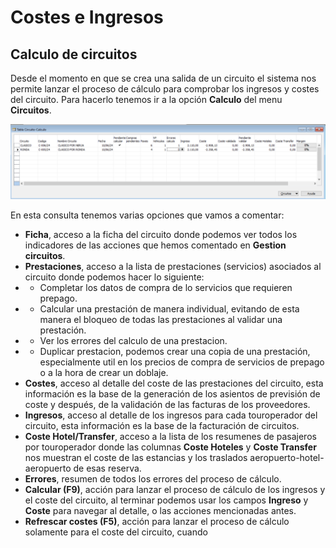 # Costes e Ingresos

## Calculo de circuitos
Desde el momento en que se crea una salida de un circuito el sistema nos permite lanzar el proceso de cálculo para comprobar los ingresos y costes del circuito. Para hacerlo tenemos ir a la opción **Calculo** del menu **Circuitos**.

![alt text](.\images\ListaCalculoCircuitos.png)

En esta consulta tenemos varias opciones que vamos a comentar:

* **Ficha**, acceso a la ficha del circuito donde podemos ver todos los indicadores de las acciones que hemos comentado en **Gestion circuitos**.
* **Prestaciones**, acceso a la lista de prestaciones (servicios) asociados al circuito donde podemos hacer lo siguiente:
* * Completar los datos de compra de lo servicios que requieren prepago.
* * Calcular una prestación de manera individual, evitando de esta manera el bloqueo de todas las prestaciones al validar una prestación.
* * Ver los errores del calculo de una prestacion.
* * Duplicar prestacion, podemos crear una copia de una prestación, especialmente util en los precios de compra de servicios de prepago o a la hora de crear un doblaje.
* **Costes**, acceso al detalle del coste de las prestaciones del circuito, esta información es la base de la generación de los asientos de previsión de coste y después, de la validación de las facturas de los proveedores.
* **Ingresos**, acceso al detalle de los ingresos para cada touroperador del circuito, esta información es la base de la facturación de circuitos.
* **Coste Hotel/Transfer**, acceso a la lista de los resumenes de pasajeros por touroperador donde las columnas **Coste Hoteles** y **Coste Transfer** nos muestran el coste de las estancias y los traslados aeropuerto-hotel-aeropuerto de esas reserva.
* **Errores**, resumen de todos los errores del proceso de cálculo.
* **Calcular (F9)**, acción para lanzar el proceso de cálculo de los ingresos y el coste del circuito, al terminar podemos usar los campos **Ingreso** y **Coste** para navegar al detalle, o las acciones mencionadas antes.
* **Refrescar costes (F5)**, acción para lanzar el proceso de cálculo solamente para el coste del circuito, cuando 
